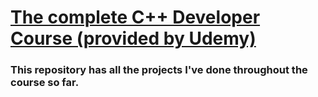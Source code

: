 # [The complete C++ Developer Course (provided by Udemy)](https://www.udemy.com/course/the-complete-cpp-developer-course/learn/lecture/17910176#overview)
### This repository has all the projects I've done throughout the course so far.
